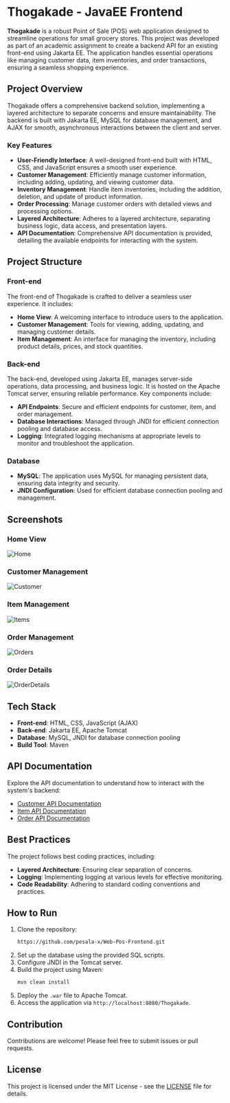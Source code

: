 
# Thogakade - JavaEE Frontend

**Thogakade** is a robust Point of Sale (POS) web application designed to streamline operations for small grocery stores. This project was developed as part of an academic assignment to create a backend API for an existing front-end using Jakarta EE. The application handles essential operations like managing customer data, item inventories, and order transactions, ensuring a seamless shopping experience.

## Project Overview

Thogakade offers a comprehensive backend solution, implementing a layered architecture to separate concerns and ensure maintainability. The backend is built with Jakarta EE, MySQL for database management, and AJAX for smooth, asynchronous interactions between the client and server.

### Key Features
- **User-Friendly Interface**: A well-designed front-end built with HTML, CSS, and JavaScript ensures a smooth user experience.
- **Customer Management**: Efficiently manage customer information, including adding, updating, and viewing customer data.
- **Inventory Management**: Handle item inventories, including the addition, deletion, and update of product information.
- **Order Processing**: Manage customer orders with detailed views and processing options.
- **Layered Architecture**: Adheres to a layered architecture, separating business logic, data access, and presentation layers.
- **API Documentation**: Comprehensive API documentation is provided, detailing the available endpoints for interacting with the system.

## Project Structure

### Front-end
The front-end of Thogakade is crafted to deliver a seamless user experience. It includes:

- **Home View**: A welcoming interface to introduce users to the application.
- **Customer Management**: Tools for viewing, adding, updating, and managing customer details.
- **Item Management**: An interface for managing the inventory, including product details, prices, and stock quantities.

### Back-end
The back-end, developed using Jakarta EE, manages server-side operations, data processing, and business logic. It is hosted on the Apache Tomcat server, ensuring reliable performance. Key components include:

- **API Endpoints**: Secure and efficient endpoints for customer, item, and order management.
- **Database Interactions**: Managed through JNDI for efficient connection pooling and database access.
- **Logging**: Integrated logging mechanisms at appropriate levels to monitor and troubleshoot the application.

### Database
- **MySQL**: The application uses MySQL for managing persistent data, ensuring data integrity and security.
- **JNDI Configuration**: Used for efficient database connection pooling and management.

## Screenshots

### Home View
![Home](https://github.com/user-attachments/assets/ee5bb8f5-f61c-4003-8b5c-59a60f1c2f5e)

### Customer Management
![Customer](https://github.com/user-attachments/assets/cc57e02b-8c04-4a2b-8bc4-3f24a52cc16d)

### Item Management
![Items](https://github.com/user-attachments/assets/3e8f2892-57e0-4a8e-a9e2-a0ff7e763b8a)

### Order Management
![Orders](https://github.com/user-attachments/assets/5770dcc2-3777-450b-bf27-036b6e9fa4b4)

### Order Details
![OrderDetails](https://github.com/user-attachments/assets/a5ffbef0-cda3-41cb-8d06-4657a0e25d6c)

## Tech Stack

- **Front-end**: HTML, CSS, JavaScript (AJAX)
- **Back-end**: Jakarta EE, Apache Tomcat
- **Database**: MySQL, JNDI for database connection pooling
- **Build Tool**: Maven

## API Documentation
Explore the API documentation to understand how to interact with the system's backend:

- [Customer API Documentation](https://link-to-customer-api-docs)
- [Item API Documentation](https://link-to-item-api-docs)
- [Order API Documentation](https://link-to-order-api-docs)

## Best Practices

The project follows best coding practices, including:
- **Layered Architecture**: Ensuring clear separation of concerns.
- **Logging**: Implementing logging at various levels for effective monitoring.
- **Code Readability**: Adhering to standard coding conventions and practices.

## How to Run

1. Clone the repository:
   ```bash
   https://github.com/pesala-x/Web-Pos-Frontend.git
   ```
2. Set up the database using the provided SQL scripts.
3. Configure JNDI in the Tomcat server.
4. Build the project using Maven:
   ```bash
   mvn clean install
   ```
5. Deploy the `.war` file to Apache Tomcat.
6. Access the application via `http://localhost:8080/Thogakade`.

## Contribution

Contributions are welcome! Please feel free to submit issues or pull requests.

## License

This project is licensed under the MIT License - see the [LICENSE](LICENSE) file for details.
